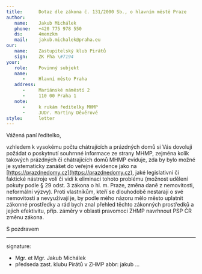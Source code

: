 ```yaml
---
title:      Dotaz dle zákona č. 131/2000 Sb., o hlavním městě Praze
author:
   name:    Jakub Michálek
   phone:   +420 775 978 550
   ds:      4memzkm
   mail:    jakub.michalek@praha.eu
our:
   name:    Zastupitelský klub Pirátů
   sign:    ZK Pha \#7194
your:
   role:    Povinný subjekt
   name:    
      -     Hlavní město Praha
   address:
      -     Mariánské náměstí 2
      -     110 00 Praha 1
   note:
      -     k rukám ředitelky MHMP
      -     JUDr. Martiny Děvěrové
style:      letter
---
```


Vážená paní ředitelko,

vzhledem k vysokému počtu chátrajících a prázdných domů si Vás dovoluji požádat o poskytnutí souhrnné informace ze strany MHMP, zejména kolik takových prázdných či chátrajících domů MHMP eviduje, zda by bylo možné je systematicky zanášet do veřejné evidence jako na [https://prazdnedomy.cz](https://prazdnedomy.cz), jaké legislativní či faktické nástroje volí či vidí k eliminaci tohoto problému (možnost udělení pokuty podle § 29 odst. 3 zákona o hl. m. Praze, změna daně z nemovitosti, neformální výzvy). Proti vlastníkům, kteří se dlouhodobě nestarají o své nemovitosti a nevyužívají je, by podle mého názoru mělo město uplatnit zákonné prostředky a rád bych znal přehled těchto zákonných prostředků a jejich efektivitu, příp. záměry v oblasti pravomoci ZHMP navrhnout PSP ČR změnu zákona.

S pozdravem

---
signature: 
  - Mgr. et Mgr. Jakub Michálek
  - předseda zast. klubu Pirátů v ZHMP
abbr:       jakub
...
